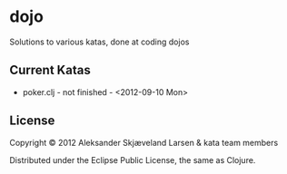 # dojo

Solutions to various katas, done at coding dojos

## Current Katas

* poker.clj - not finished - <2012-09-10 Mon>

## License

Copyright © 2012 Aleksander Skjæveland Larsen & kata team members

Distributed under the Eclipse Public License, the same as Clojure.
